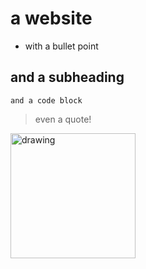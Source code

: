 # a website

* with a bullet point

## and a subheading

```
and a code block
```

> even a quote!


<img src="https://external-preview.redd.it/8TDJWMZnCRfayeTrOXlHsOsCpg9Wj6CgAIOAoHgla9I.jpg?auto=webp&s=3c428fc71ac2f0b21c07932ab6a5968f1a75b0e7" alt="drawing" style="width:200px;"/>


<!--![](https://external-preview.redd.it/8TDJWMZnCRfayeTrOXlHsOsCpg9Wj6CgAIOAoHgla9I.jpg?auto=webp&s=3c428fc71ac2f0b21c07932ab6a5968f1a75b0e7)-->